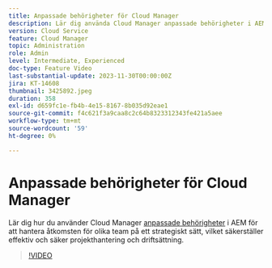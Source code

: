 ```yaml
---
title: Anpassade behörigheter för Cloud Manager
description: Lär dig använda Cloud Manager anpassade behörigheter i AEM för att strategiskt hantera åtkomsten för olika team och säkerställa effektiv och säker projekthantering och driftsättning.
version: Cloud Service
feature: Cloud Manager
topic: Administration
role: Admin
level: Intermediate, Experienced
doc-type: Feature Video
last-substantial-update: 2023-11-30T00:00:00Z
jira: KT-14608
thumbnail: 3425892.jpeg
duration: 358
exl-id: d659fc1e-fb4b-4e15-8167-8b035d92eae1
source-git-commit: f4c621f3a9caa8c2c64b8323312343fe421a5aee
workflow-type: tm+mt
source-wordcount: '59'
ht-degree: 0%

---
```


# Anpassade behörigheter för Cloud Manager

Lär dig hur du använder Cloud Manager [anpassade behörigheter](https://experienceleague.adobe.com/docs/experience-manager-cloud-manager/content/requirements/custom-permissions.html) i AEM för att hantera åtkomsten för olika team på ett strategiskt sätt, vilket säkerställer effektiv och säker projekthantering och driftsättning.

>[!VIDEO](https://video.tv.adobe.com/v/3425892/?learn=on)
